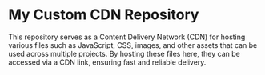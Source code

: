 # My Custom CDN Repository

This repository serves as a Content Delivery Network (CDN) for hosting various files such as JavaScript, CSS, images, and other assets that can be used across multiple projects. By hosting these files here, they can be accessed via a CDN link, ensuring fast and reliable delivery.


